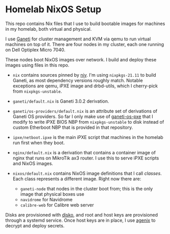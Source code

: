 # Homelab NixOS Setup

This repo contains Nix files that I use to build bootable images for machines
in my homelab, both virtual and physical.

I use [Ganeti](https://ganeti.org/) for cluster management and KVM via qemu to
run virtual machines on top of it. There are four nodes in my cluster, each one
running on Dell Optiplex Micro 7040.

These nodes boot NixOS images over network. I build and deploy these images
using files in this repo.

- `nix` contains sources pinned by [niv](https://github.com/nmattia/niv). I'm using
  `nixpkgs-21.11` to build Ganeti, as most dependency versions roughly match.
  Notable exceptions are qemu, iPXE image and drbd-utils, which I cherry-pick
  from `nixpkgs-unstable`.

- `ganeti/default.nix` is Ganeti 3.0.2 derivation.

- `ganeti/os-providers/default.nix` is an attribute set of derivations of
  Ganeti OS providers. So far I only make use of
  [ganeti-os-pxe](https://github.com/hpc2n/ganeti-os-pxe) that I modify to
  write iPXE BIOS NBP from `nixpkgs-unstable` to disk instead of custom
  Etherboot NBP that is provided in that repository.

- `ipxe/netboot.ipxe` is the main iPXE script that machines in the homelab
  run first when they boot.

- `nginx/default.nix` is a derivation that contains a container image of nginx
  that runs on MikroTik ax3 router. I use this to serve iPXE scripts and NixOS
  images.

- `nixos/default.nix` contains NixOS image definitions that I call _classes_.
  Each class represents a different image. Right now there are:
  - `ganeti-node` that nodes in the cluster boot from; this is the only image
    that physical boxes use
  - `navidrome` for Navidrome
  - `calibre-web` for Calibre web server

Disks are provisioned with [disko](https://github.com/nix-community/disko), and
root and host keys are provisioned through a systemd service. Once host keys
are in place, I use [agenix](https://github.com/ryantm/agenix) to decrypt and
deploy secrets.
